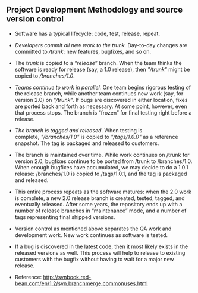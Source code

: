 ## Project Development Methodology and source version control ##
  * Software has a typical lifecycle: code, test, release, repeat.

  * _Developers commit all new work to the trunk._ Day-to-day changes are committed to _/trunk_: new features, bugfixes, and so on.
  * The _trunk_ is copied to a _“release”_ branch. When the team thinks the software is ready for release (say, a 1.0 release), then _"/trunk"_ might be copied to _/branches/1.0_.
  * _Teams continue to work in parallel._ One team begins rigorous testing of the release branch, while another team continues new work (say, for version 2.0) on _"/trunk"_. If bugs are discovered in either location, fixes are ported back and forth as necessary. At some point, however, even that process stops. The branch is “frozen” for final testing right before a release.
  * _The branch is tagged and released_. When testing is complete, _"/branches/1.0"_ is copied to _"/tags/1.0.0"_ as a reference snapshot. The tag is packaged and released to customers.
  * The branch is maintained over time. While work continues on /trunk for version 2.0, bugfixes continue to be ported from /trunk to /branches/1.0. When enough bugfixes have accumulated, we may decide to do a 1.0.1 release: /branches/1.0 is copied to /tags/1.0.1, and the tag is packaged and released.
  * This entire process repeats as the software matures: when the 2.0 work is complete, a new 2.0 release branch is created, tested, tagged, and eventually released. After some years, the repository ends up with a number of release branches in “maintenance” mode, and a number of tags representing final shipped versions.

  * Version control as mentioned above separates the QA work and development work. New work continues as software is tested.
  * If a bug is discovered in the latest code, then it most likely exists in the released versions as well. This process will help to release to existing customers with the bugfix  without having to wait for a major new release.

  * Reference: http://svnbook.red-bean.com/en/1.2/svn.branchmerge.commonuses.html